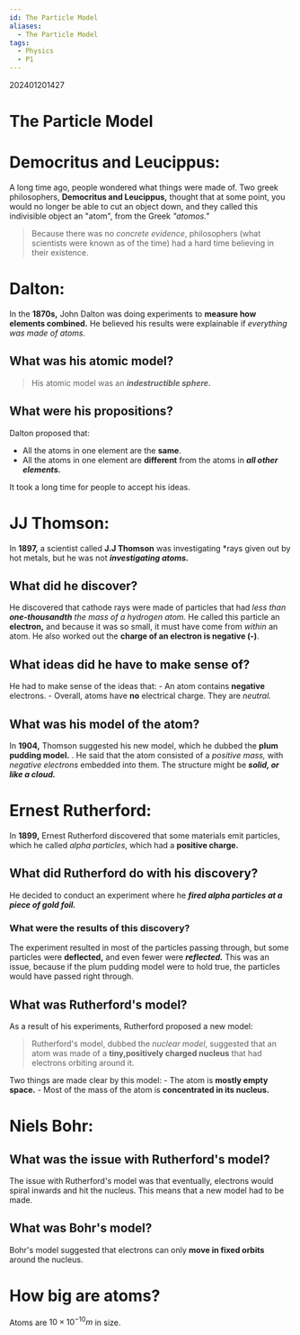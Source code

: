 ```yaml
---
id: The Particle Model
aliases:
  - The Particle Model
tags:
  - Physics
  - P1
---
```

202401201427

# The Particle Model

# Democritus and Leucippus:

A long time ago, people wondered what things were made of. Two greek philosophers, **Democritus and Leucippus,** thought that at some point, you would no longer be able to cut an object down, and they called this indivisible object an "atom", from the Greek *"atomos."*

>Because there was no *concrete evidence*, philosophers (what scientists were known as of the time) had a hard time believing in their existence.

# Dalton:

In the **1870s,** John Dalton was doing experiments to **measure how elements combined.** He believed his results were explainable if *everything was made of atoms.* 

## What was his atomic model?
>His atomic model was an ***indestructible sphere.***


## What were his propositions?

Dalton proposed that:
- All the atoms in one element are the **same**.
- All the atoms in one element are **different** from the atoms in ***all other elements.*** 

It took a long time for people to accept his ideas.

# JJ Thomson:

In **1897,** a scientist called **J.J Thomson** was investigating *rays given out by hot metals, but he was not ***investigating atoms.***

## What did he discover?

He discovered that cathode rays were made of particles that had *less than **one-thousandth** the mass of a hydrogen atom.* He called this particle an **electron,** and because it was so small, it must have come from *within* an atom. He also worked out the **charge of an electron is negative (-)**.

## What ideas did he have to make sense of?

He had to make sense of the ideas that:
    - An atom contains **negative** electrons.
    - Overall, atoms have **no** electrical charge. They are *neutral.* 
## What was his model of the atom?

In **1904,** Thomson suggested his new model, which he dubbed the **plum pudding model.** . He said that the atom consisted of a *positive mass,* with *negative electrons* embedded into them. The structure might be ***solid, or like a cloud.***  

# Ernest Rutherford:

In **1899,** Ernest Rutherford discovered that some materials emit particles, which he called *alpha particles*, which had a **positive charge.**  

## What did Rutherford do with his discovery?
He decided to conduct an experiment where he ***fired alpha particles at a piece of gold foil.***

### What were the results of this discovery?

The experiment resulted in most of the particles passing through, but some particles were **deflected,** and even fewer were ***reflected.*** This was an issue, because if the plum pudding model were to hold true, the particles would have passed right through.

## What was Rutherford's model?

As a result of his experiments, Rutherford proposed a new model:


>Rutherford's model, dubbed the *nuclear model*, suggested that an atom was made of a **tiny,positively charged nucleus** that had electrons orbiting around it.

Two things are made clear by this model:
    - The atom is **mostly empty space.**
    - Most of the mass of the atom is **concentrated in its nucleus.** 

# Niels Bohr:

## What was the issue with Rutherford's model?

The issue with Rutherford's model was that eventually, electrons would spiral inwards and hit the nucleus. This means that a new model had to be made.

## What was Bohr's model?

Bohr's model suggested that electrons can only **move in fixed orbits** around the nucleus.


# How big are atoms?

Atoms are $10\times 10^{-10}m$ in size.